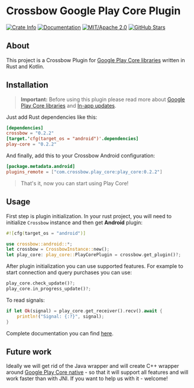 # Crossbow Google Play Core Plugin

[![Crate Info](https://img.shields.io/crates/v/play-core.svg)](https://crates.io/crates/play-core)
[![Documentation](https://img.shields.io/badge/docs.rs-play_core-green)](https://docs.rs/play-core/)
[![MIT/Apache 2.0](https://img.shields.io/badge/license-MIT%2FApache-blue.svg)](https://github.com/dodorare/crossbow#license)
[![GitHub Stars](https://img.shields.io/github/stars/dodorare/crossbow.svg?style=social)](https://github.com/dodorare/crossbow/stargazers)

## About

This project is a Crossbow Plugin for [Google Play Core libraries](https://developer.android.com/guide/playcore) written in Rust and Kotlin.

## Installation

> **Important:** Before using this plugin please read more about [Google Play Core libraries](https://developer.android.com/guide/playcore) and [In-app updates](https://developer.android.com/guide/playcore/in-app-updates).

Just add Rust dependencies like this:

```toml
[dependencies]
crossbow = "0.2.2"
[target.'cfg(target_os = "android")'.dependencies]
play-core = "0.2.2"
```

And finally, add this to your Crossbow Android configuration:

```toml
[package.metadata.android]
plugins_remote = ["com.crossbow.play_core:play_core:0.2.2"]
```

> That's it, now you can start using Play Core!

## Usage

First step is plugin initialization. In your rust project, you will need to initialize `Crossbow` instance and then get **Android** plugin:

```rust
#![cfg(target_os = "android")]

use crossbow::android::*;
let crossbow = CrossbowInstance::new();
let play_core: play_core::PlayCorePlugin = crossbow.get_plugin()?;
```

After plugin initialization you can use supported features. For example to start connection and query purchases you can use:

```rust
play_core.check_update()?;
play_core.in_progress_update()?;
```

To read signals:

```rust
if let Ok(signal) = play_core.get_receiver().recv().await {
    println!("Signal: {:?}", signal);
}
```

Complete documentation you can find [here](https://docs.rs/play-core/).

## Future work

Ideally we will get rid of the Java wrapper and will create C++ wrapper around [Google Play Core native](https://developer.android.com/reference/native/play/core) - so that it will support all features and will work faster than with JNI. If you want to help us with it - welcome!
